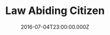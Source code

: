 ---
title: "Law Abiding Citizen"
year: 2009
date: 2016-07-04T23:00:00.000Z
permalink: /almanac/movies/2016-07-05-law-abiding-citizen/index.html
rating: 3
---
